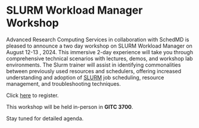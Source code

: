 # SLURM Workload Manager Workshop

Advanced Research Computing Services in collaboration with SchedMD is pleased to announce a two day workshop on SLURM Workload Manager on August 12-13 , 2024. This immersive 2-day experience will take you through comprehensive technical scenarios with lectures, demos, and workshop lab environments. The Slurm trainer will assist in identifying commonalities between previously used resources and schedulers, offering increased understanding and adoption of [SLURM](slurm.md) job scheduling, resource management, and troubleshooting techniques.

Click [here](https://forms.gle/eS4wxqp8JkA28pPx7) to register.

This workshop will be held in-person in **GITC 3700**. 

Stay tuned for detailed agenda.